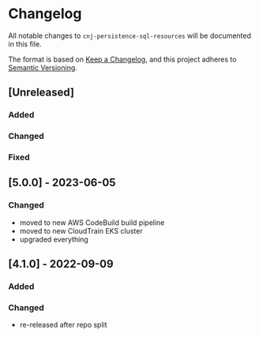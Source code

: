 # Changelog
All notable changes to `cnj-persistence-sql-resources` will be documented in this file.

The format is based on [Keep a Changelog](https://keepachangelog.com/en/1.0.0/),
and this project adheres to [Semantic Versioning](https://semver.org/spec/v2.0.0.html).

## [Unreleased]
### Added
### Changed
### Fixed

## [5.0.0] - 2023-06-05
### Changed
- moved to new AWS CodeBuild build pipeline
- moved to new CloudTrain EKS cluster
- upgraded everything

## [4.1.0] - 2022-09-09
### Added
### Changed
- re-released after repo split

